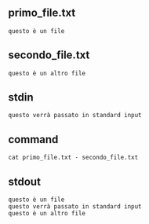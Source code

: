 ## primo_file.txt
```
questo è un file
```

## secondo_file.txt
```
questo è un altro file
```

## stdin
```
questo verrà passato in standard input
```

## command
```
cat primo_file.txt - secondo_file.txt
```

## stdout
```
questo è un file
questo verrà passato in standard input
questo è un altro file
```